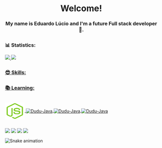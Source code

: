 <h1 align="center">
Welcome!
</h1>

<h3>
<p align="center">
My name is Eduardo Lúcio and I'm a future Full stack developer🚀.<br/>
  
  
  ##
  
  
</p></h3>

<h3>📊 Statistics:</h3>

 <div>
  <a href="https://github.com/duardoqueiroz">
  <img height="180em" src="https://github-readme-stats.vercel.app/api?username=duardoqueiroz&show_icons=true&theme=dracula&include_all_commits=true&count_private=true"/>
  <img height="180em" src="https://github-readme-stats.vercel.app/api/top-langs/?username=duardoqueiroz&layout=compact&langs_count=7&theme=dracula"/>
</div>
  
  ##
  
   <h3>😎 Skills:</h3>
  
  ##
  
  
  <h3>📚 Learning:</h3>
  
<div style="display: inline_block"><br>
  <img align="center" alt="Dudu-node" height="55" width="65" src="https://raw.githubusercontent.com/devicons/devicon/master/icons/nodejs/nodejs-plain.svg">
<img align="center" alt="Dudu-Java" height="55" width="65" src="https://cdn.jsdelivr.net/gh/devicons/devicon/icons/java/java-plain.svg">
<img align="center" alt="Dudu-Java" height="55" width="65" src="https://cdn.jsdelivr.net/gh/devicons/devicon/icons/mysql/mysql-plain-wordmark.svg"> 
<img align="center" alt="Dudu-Java" height="55" width="65" src="https://cdn.jsdelivr.net/gh/devicons/devicon/icons/javascript/javascript-original.svg"> 
</div>
  
  ##
 
<div> 
  <a href="https://instagram.com/_dudu.lucio16" target="_blank"><img src="https://img.shields.io/badge/-Instagram-%23E4405F?style=for-the-badge&logo=instagram&logoColor=white" target="_blank"></a>
 <a href="https://discord.gg/_dudu.#8641" target="_blank"><img src="https://img.shields.io/badge/Discord-7289DA?style=for-the-badge&logo=discord&logoColor=white" target="_blank"></a> 
  <a href = "mailto:contatorafaballerini@gmail.com"><img src="https://img.shields.io/badge/-Gmail-%23333?style=for-the-badge&logo=gmail&logoColor=white" target="_blank"></a>
  <a href="https://www.linkedin.com/in/eduardo-queiroz-2785ba215/" target="_blank"><img src="https://img.shields.io/badge/-LinkedIn-%230077B5?style=for-the-badge&logo=linkedin&logoColor=white" target="_blank"></a> 
 
  ![Snake animation](https://github.com/duardoqueiroz/duardoqueiroz/blob/output/github-contribution-grid-snake.svg)
 
</div> 

